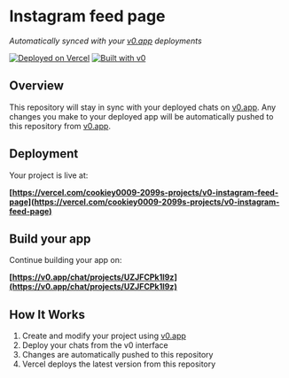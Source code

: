 # Instagram feed page

*Automatically synced with your [v0.app](https://v0.app) deployments*

[![Deployed on Vercel](https://img.shields.io/badge/Deployed%20on-Vercel-black?style=for-the-badge&logo=vercel)](https://vercel.com/cookiey0009-2099s-projects/v0-instagram-feed-page)
[![Built with v0](https://img.shields.io/badge/Built%20with-v0.app-black?style=for-the-badge)](https://v0.app/chat/projects/UZJFCPk1l9z)

## Overview

This repository will stay in sync with your deployed chats on [v0.app](https://v0.app).
Any changes you make to your deployed app will be automatically pushed to this repository from [v0.app](https://v0.app).

## Deployment

Your project is live at:

**[https://vercel.com/cookiey0009-2099s-projects/v0-instagram-feed-page](https://vercel.com/cookiey0009-2099s-projects/v0-instagram-feed-page)**

## Build your app

Continue building your app on:

**[https://v0.app/chat/projects/UZJFCPk1l9z](https://v0.app/chat/projects/UZJFCPk1l9z)**

## How It Works

1. Create and modify your project using [v0.app](https://v0.app)
2. Deploy your chats from the v0 interface
3. Changes are automatically pushed to this repository
4. Vercel deploys the latest version from this repository
